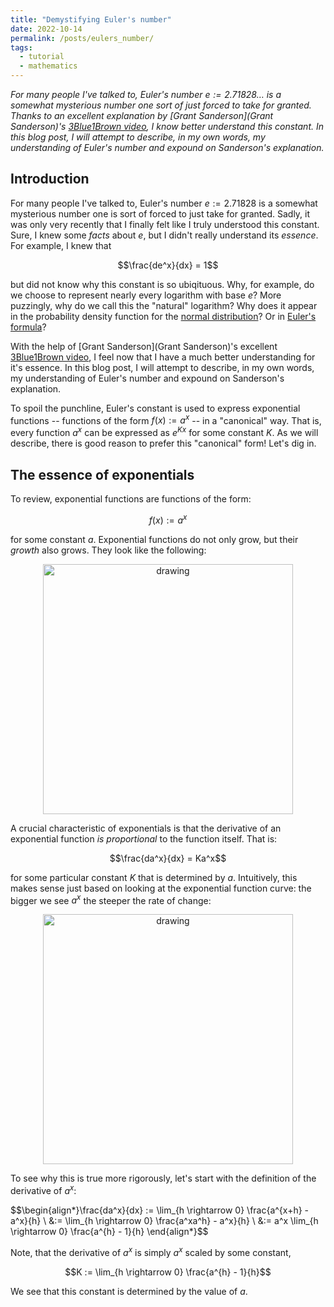 ```yaml
---
title: "Demystifying Euler's number"
date: 2022-10-14
permalink: /posts/eulers_number/
tags:
  - tutorial
  - mathematics
---
```


_For many people I've talked to, Euler's number $e := 2.71828\dots$ is a somewhat mysterious number one sort of just forced to take for granted. Thanks to an excellent explanation by [Grant Sanderson](Grant Sanderson)'s [3Blue1Brown video](https://www.youtube.com/watch?v=m2MIpDrF7Es), I know better understand this constant.  In this blog post, I will attempt to describe, in my own words, my understanding of Euler's number and expound on Sanderson's explanation._

Introduction
------------

For many people I've talked to, Euler's number $e := 2.71828$ is a somewhat mysterious number one is sort of forced to just take for granted. Sadly, it was only very recently that I finally felt like I truly understood this constant. Sure, I knew some _facts_ about $e$, but I didn't really understand its _essence_. For example, I knew that 

$$\frac{de^x}{dx} = 1$$

but did not know why this constant is so ubiqituous. Why, for example, do we choose to represent nearly every logarithm with base $e$? More puzzingly, why do we call this the "natural" logarithm? Why does it appear in the probability density function for the [normal distribution](https://en.wikipedia.org/wiki/Normal_distribution)? Or in [Euler's formula](https://en.wikipedia.org/wiki/Euler%27s_formula)? 

With the help of [Grant Sanderson](Grant Sanderson)'s excellent [3Blue1Brown video](https://www.youtube.com/watch?v=m2MIpDrF7Es), I feel now that I have a much better understanding for it's essence. In this blog post, I will attempt to describe, in my own words, my understanding of Euler's number and expound on Sanderson's explanation.

To spoil the punchline, Euler's constant is used to express exponential functions -- functions of the form $f(x) := a^x$ -- in a "canonical" way. That is, every function $a^x$ can be expressed as $e^{Kx}$ for some constant $K$. As we will describe, there is good reason to prefer this "canonical" form! Let's dig in.

The essence of exponentials
---------------------------

To review, exponential functions are functions of the form:

$$f(x) := a^x$$

for some constant $a$. Exponential functions do not only grow, but their _growth_ also grows. They look like the following:

<center><img src="https://raw.githubusercontent.com/mbernste/mbernste.github.io/master/images/exponential.png" alt="drawing" width="400"/></center>

A crucial characteristic of exponentials is that the derivative of an exponential function _is proportional_ to the function itself. That is:

$$\frac{da^x}{dx} = Ka^x$$

for some particular constant $K$ that is determined by $a$. Intuitively, this makes sense just based on looking at the exponential function curve: the bigger we see $a^x$ the steeper the rate of change:

 <center><img src="https://raw.githubusercontent.com/mbernste/mbernste.github.io/master/images/exponential_proportional_to_value.png" alt="drawing" width="400"/></center>

To see why this is true more rigorously, let's start with the definition of the derivative of $a^x$:

$$\begin{align*}\frac{da^x}{dx} := \lim_{h \rightarrow 0} \frac{a^{x+h} - a^x}{h} \\ &:= \lim_{h \rightarrow 0} \frac{a^xa^h} - a^x}{h} \\ &:= a^x \lim_{h \rightarrow 0} \frac{a^{h} - 1}{h} \end{align*}$$

Note, that the derivative of $a^x$ is simply $a^x$ scaled by some constant,

$$K := \lim_{h \rightarrow 0} \frac{a^{h} - 1}{h}$$

We see that this constant is determined by the value of $a$. 

